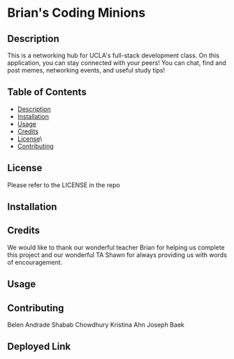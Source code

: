 # Brian's Coding Minions

## Description 

This is a networking hub for UCLA's full-stack development class. On this application, you can stay connected with your peers! You can chat, find and post memes, networking events, and useful study tips! 

## Table of Contents

* [Description](#description)
* [Installation](#installation)
* [Usage](#usage)
* [Credits](#credits)
* [License](#license)\
* [Contributing](#contributing)


## License 

Please refer to the LICENSE in the repo

## Installation



## Credits

We would like to thank our wonderful teacher Brian for helping us complete this project and our wonderful TA Shawn for always providing us with words of encouragement. 

## Usage

## Contributing

Belen Andrade 
Shabab Chowdhury
Kristina Ahn
Joseph Baek

## Deployed Link

